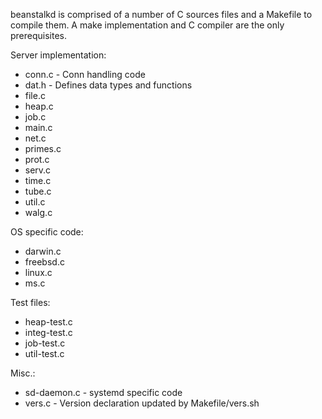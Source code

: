 beanstalkd is comprised of a number of C sources files and a Makefile to
compile them. A make implementation and C compiler are the only prerequisites.

Server implementation:

* conn.c - Conn handling code
* dat.h - Defines data types and functions
* file.c
* heap.c
* job.c
* main.c
* net.c
* primes.c
* prot.c
* serv.c
* time.c
* tube.c
* util.c
* walg.c

OS specific code:

* darwin.c
* freebsd.c
* linux.c
* ms.c

Test files:

* heap-test.c
* integ-test.c
* job-test.c
* util-test.c

Misc.:

* sd-daemon.c - systemd specific code
* vers.c - Version declaration updated by Makefile/vers.sh

